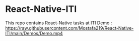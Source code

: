 # React-Native-ITI
This repo contains React-Native tasks at ITI
Demo : https://raw.githubusercontent.com/Mostafa219/React-Native-ITI/main/Demos/Demo.mp4
